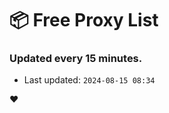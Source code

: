 # :package: Free Proxy List
### Updated every 15 minutes.

- Last updated: `2024-08-15 08:34`

:heart:
